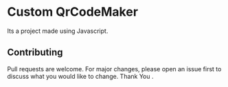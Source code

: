 # Custom QrCodeMaker

Its a project made using Javascript.


## Contributing
Pull requests are welcome. For major changes, please open an issue first to discuss what you would like to change.
Thank You .
